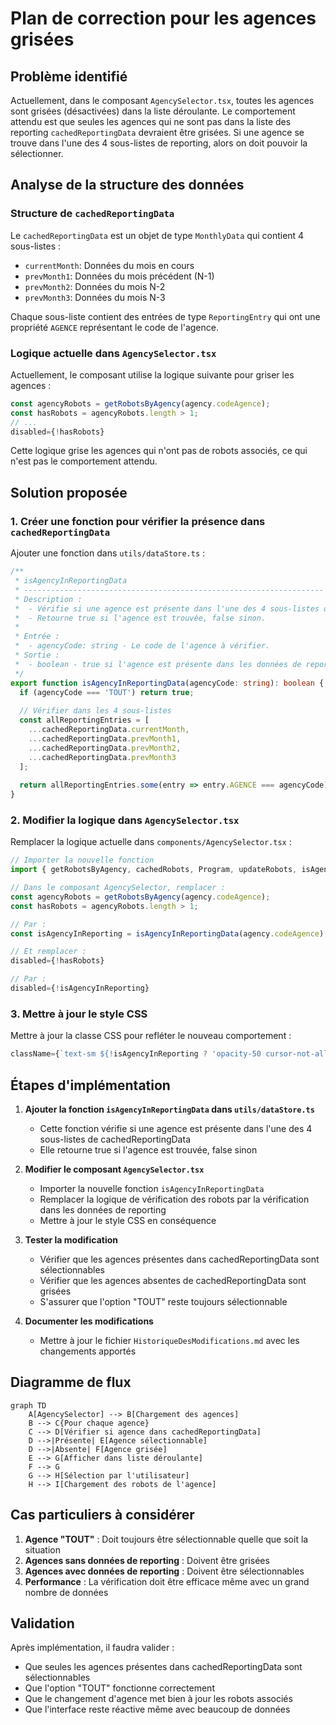 # Plan de correction pour les agences grisées

## Problème identifié
Actuellement, dans le composant `AgencySelector.tsx`, toutes les agences sont grisées (désactivées) dans la liste déroulante. Le comportement attendu est que seules les agences qui ne sont pas dans la liste des reporting `cachedReportingData` devraient être grisées. Si une agence se trouve dans l'une des 4 sous-listes de reporting, alors on doit pouvoir la sélectionner.

## Analyse de la structure des données

### Structure de `cachedReportingData`
Le `cachedReportingData` est un objet de type `MonthlyData` qui contient 4 sous-listes :
- `currentMonth`: Données du mois en cours
- `prevMonth1`: Données du mois précédent (N-1)
- `prevMonth2`: Données du mois N-2
- `prevMonth3`: Données du mois N-3

Chaque sous-liste contient des entrées de type `ReportingEntry` qui ont une propriété `AGENCE` représentant le code de l'agence.

### Logique actuelle dans `AgencySelector.tsx`
Actuellement, le composant utilise la logique suivante pour griser les agences :
```typescript
const agencyRobots = getRobotsByAgency(agency.codeAgence);
const hasRobots = agencyRobots.length > 1;
// ...
disabled={!hasRobots}
```

Cette logique grise les agences qui n'ont pas de robots associés, ce qui n'est pas le comportement attendu.

## Solution proposée

### 1. Créer une fonction pour vérifier la présence dans `cachedReportingData`
Ajouter une fonction dans `utils/dataStore.ts` :

```typescript
/**
 * isAgencyInReportingData
 * -------------------------------------------------------------------
 * Description :
 *  - Vérifie si une agence est présente dans l'une des 4 sous-listes de cachedReportingData.
 *  - Retourne true si l'agence est trouvée, false sinon.
 *
 * Entrée :
 *  - agencyCode: string - Le code de l'agence à vérifier.
 * Sortie :
 *  - boolean - true si l'agence est présente dans les données de reporting, false sinon.
 */
export function isAgencyInReportingData(agencyCode: string): boolean {
  if (agencyCode === 'TOUT') return true;
  
  // Vérifier dans les 4 sous-listes
  const allReportingEntries = [
    ...cachedReportingData.currentMonth,
    ...cachedReportingData.prevMonth1,
    ...cachedReportingData.prevMonth2,
    ...cachedReportingData.prevMonth3
  ];
  
  return allReportingEntries.some(entry => entry.AGENCE === agencyCode);
}
```

### 2. Modifier la logique dans `AgencySelector.tsx`
Remplacer la logique actuelle dans `components/AgencySelector.tsx` :

```typescript
// Importer la nouvelle fonction
import { getRobotsByAgency, cachedRobots, Program, updateRobots, isAgencyInReportingData } from '../utils/dataStore';

// Dans le composant AgencySelector, remplacer :
const agencyRobots = getRobotsByAgency(agency.codeAgence);
const hasRobots = agencyRobots.length > 1;

// Par :
const isAgencyInReporting = isAgencyInReportingData(agency.codeAgence);

// Et remplacer :
disabled={!hasRobots}

// Par :
disabled={!isAgencyInReporting}
```

### 3. Mettre à jour le style CSS
Mettre à jour la classe CSS pour refléter le nouveau comportement :

```typescript
className={`text-sm ${!isAgencyInReporting ? 'opacity-50 cursor-not-allowed' : 'hover:bg-gray-100'}`}
```

## Étapes d'implémentation

1. **Ajouter la fonction `isAgencyInReportingData` dans `utils/dataStore.ts`**
   - Cette fonction vérifie si une agence est présente dans l'une des 4 sous-listes de cachedReportingData
   - Elle retourne true si l'agence est trouvée, false sinon

2. **Modifier le composant `AgencySelector.tsx`**
   - Importer la nouvelle fonction `isAgencyInReportingData`
   - Remplacer la logique de vérification des robots par la vérification dans les données de reporting
   - Mettre à jour le style CSS en conséquence

3. **Tester la modification**
   - Vérifier que les agences présentes dans cachedReportingData sont sélectionnables
   - Vérifier que les agences absentes de cachedReportingData sont grisées
   - S'assurer que l'option "TOUT" reste toujours sélectionnable

4. **Documenter les modifications**
   - Mettre à jour le fichier `HistoriqueDesModifications.md` avec les changements apportés

## Diagramme de flux

```mermaid
graph TD
    A[AgencySelector] --> B[Chargement des agences]
    B --> C{Pour chaque agence}
    C --> D[Vérifier si agence dans cachedReportingData]
    D -->|Présente| E[Agence sélectionnable]
    D -->|Absente| F[Agence grisée]
    E --> G[Afficher dans liste déroulante]
    F --> G
    G --> H[Sélection par l'utilisateur]
    H --> I[Chargement des robots de l'agence]
```

## Cas particuliers à considérer

1. **Agence "TOUT"** : Doit toujours être sélectionnable quelle que soit la situation
2. **Agences sans données de reporting** : Doivent être grisées
3. **Agences avec données de reporting** : Doivent être sélectionnables
4. **Performance** : La vérification doit être efficace même avec un grand nombre de données

## Validation

Après implémentation, il faudra valider :
- Que seules les agences présentes dans cachedReportingData sont sélectionnables
- Que l'option "TOUT" fonctionne correctement
- Que le changement d'agence met bien à jour les robots associés
- Que l'interface reste réactive même avec beaucoup de données
